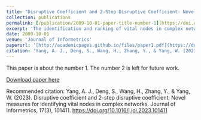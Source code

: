 ```yaml
---
title: "Disruptive Coefficient and 2-Step Disruptive Coefficient: Novel Measures for Identifying Vital Nodes in Complex Networks"
collection: publications
permalink: [/publication/2009-10-01-paper-title-number-1](https://doi.org/10.1016/j.joi.2023.101411)
excerpt: 'The identification and ranking of vital nodes in complex networks have been a critical issue for a long time. In this paper, we present an extension of existing disruptive metrics and introduce new ones, namely the disruptive coefficient (D) and 2-step disruptive coefficient (2-step D), as innovative tools for identifying critical nodes in complex networks. Our approach emphasizes the importance of disruptiveness in characterizing nodes within the network and detecting their criticality. Our new measures take into account both prior and posterior information of the focal nodes, by evaluating their ability to disrupt the previous network paradigm, setting them apart from traditional measures. We conduct an empirical analysis of four real-world networks to compare the rankings or identification of nodes using D and 2stepD with those obtained from four renowned benchmark measures, namely, degree, h-index, PageRank, and the CD index. Our analysis reveals significant differences between the nodes identified by D and 2stepD and those identified by the benchmark measures. We also examine the correlation coefficient and efficiency of the metrics and find that D and 2stepD have significant correlations with the CD index, but have weak correlations with the benchmark measures. Furthermore, we show that D and 2stepD outperform CD index and random ways in intentional attacks. We find power law distributions for D, 2stepD, and CD, indicating a small number of highly disruptive nodes and a large number of less disruptive nodes in the networks. Our results suggest that D and 2stepD are capable of providing valuable and distinct insights for identifying critical nodes in complex networks.'
date: 2009-10-01
venue: 'Journal of Informetrics'
paperurl: '[http://academicpages.github.io/files/paper1.pdf](https://doi.org/10.1016/j.joi.2023.101411)'
citation: 'Yang, A. J., Deng, S., Wang, H., Zhang, Y., & Yang, W. (2023). Disruptive coefficient and 2-step disruptive coefficient: Novel measures for identifying vital nodes in complex networks. Journal of Informetrics, 17(3), 101411. https://doi.org/10.1016/j.joi.2023.101411'
---
```

This paper is about the number 1. The number 2 is left for future work.

[Download paper here]([http://academicpages.github.io/files/paper1.pdf](https://doi.org/10.1016/j.joi.2023.101411))

Recommended citation: Yang, A. J., Deng, S., Wang, H., Zhang, Y., & Yang, W. (2023). Disruptive coefficient and 2-step disruptive coefficient: Novel measures for identifying vital nodes in complex networks. Journal of Informetrics, 17(3), 101411. https://doi.org/10.1016/j.joi.2023.101411
